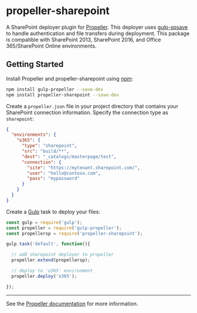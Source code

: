 # propeller-sharepoint
A SharePoint deployer plugin for [Propeller](https://github.com/oldrivercreative/propeller). This deployer uses [gulp-spsave](https://www.npmjs.com/package/gulp-spsave) to handle authentication and file transfers during deployment. This package is compatible with SharePoint 2013, SharePoint 2016, and Office 365/SharePoint Online environments.

## Getting Started
Install Propeller and propeller-sharepoint using [npm](https://www.npmjs.com/get-npm):
```sh
npm install gulp-propeller --save-dev
npm install propeller-sharepoint --save-dev
```

Create a `propeller.json` file in your project directory that contains your SharePoint connection information. Specify the connection type as `sharepoint`:
```json
{
  "environments": {
    "o365": {
      "type": "sharepoint",
      "src": "build/**",
      "dest": "_catalogs/masterpage/test",
      "connection": {
        "site": "https://mytenant.sharepoint.com/",
        "user": "hello@contoso.com",
        "pass": "mypassword"
      }
    }
  }
}
```

Create a [Gulp](http://gulpjs.com/) task to deploy your files:
```js
const gulp = require('gulp');
const propeller = require('gulp-propeller');
const propellersp = require('propeller-sharepoint');

gulp.task('default', function(){

  // add sharepoint deployer to propeller
  propeller.extend(propellersp);

  // deploy to 'o365' environment
  propeller.deploy('o365');

});
```

---

See the [Propeller documentation](https://github.com/oldrivercreative/propeller#readme) for more information.
